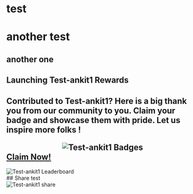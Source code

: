 # test
# another test
## another one
<div>
            <h2>
            Launching Test-ankit1 Rewards
            <h2>
            <p>
            Contributed to Test-ankit1? Here is a big thank you from our community to you.
            Claim your badge and showcase them with pride. Let us inspire more folks !
            </p>
            <div align='center'>
            <img src="https://beta.aviyel.com/assets/uploads/rewards/share/project/446/512/share.png" alt="Test-ankit1 Badges" />
            </div>
            <div>
              <a href="https://beta.aviyel.com/projects/446/Test-ankit1">
                Claim Now!
              </a>
            </div>
          </div>
<div>
<img src="https://beta.aviyel.com/api/rewards/v1/reward/446/leaderboard.svg" alt="Test-ankit1 Leaderboard" />
            
</div>
## Share test
<div>
<img src="https://beta.aviyel.com/assets/uploads/rewards/share/user/1699/446/512/share.png" alt="Test-ankit1 share" />
            
</div>
